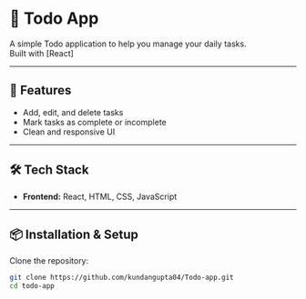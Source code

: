 # 📝 Todo App

A simple Todo application to help you manage your daily tasks.  
Built with [React]

---

## 🚀 Features
- Add, edit, and delete tasks  
- Mark tasks as complete or incomplete   
- Clean and responsive UI    

---

## 🛠️ Tech Stack
- **Frontend:** React, HTML, CSS, JavaScript    

---

## 📦 Installation & Setup

Clone the repository:
```bash
git clone https://github.com/kundangupta04/Todo-app.git
cd todo-app

